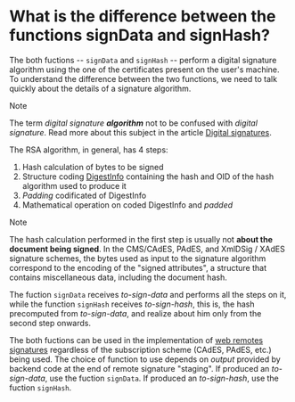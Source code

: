 ﻿# What is the difference between the functions signData and signHash?

The both fuctions -- `signData` and `signHash` -- perform a digital signature algorithm using the
one of the certificates present on the user's machine. To understand the difference between the two functions, we need to talk
quickly about the details of a signature algorithm.

> [!NOTE]
> The term *digital signature* ***algorithm*** not to be confused with *digital signature*. Read more about
this subject in the article [Digital signatures](../../pki-guide/signatures.md).

The RSA algorithm, in general, has 4 steps:

1. Hash calculation of bytes to be signed
1. Structure coding [DigestInfo](https://tools.ietf.org/html/rfc2313#section-10.1.2) containing the hash and OID of the hash algorithm used to produce it
1. *Padding* codificated of DigestInfo
1. Mathematical operation on coded DigestInfo and *padded*

> [!NOTE]
> The hash calculation performed in the first step is usually not **about the document being signed**. In the CMS/CAdES, PAdES, and XmlDSig / XAdES signature schemes,
> the bytes used as input to the signature algorithm correspond to the encoding of the "signed attributes", a 
> structure that contains miscellaneous data, including the document hash.

The fuction `signData` receives *to-sign-data* and performs all the steps on it, while the function `signHash` receives *to-sign-hash*, this is, the hash precomputed from *to-sign-data*, and realize about him
only from the second step onwards.

The both fuctions can be used in the implementation of [web remotes signatures](../../pki-guide/web-signatures/remote.md)
regardless of the subscription scheme (CAdES, PAdES, etc.) being used. The choice of function to use
depends on *output* provided by backend code at the end of remote signature "staging". If produced an *to-sign-data*, use the fuction `signData`. If produced an *to-sign-hash*, use the fuction `signHash`.